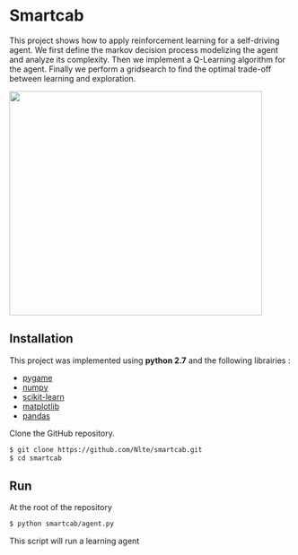 # Smartcab
This project shows how to apply reinforcement learning for a self-driving agent.
We first define the markov decision process modelizing the agent and analyze its complexity.
Then we implement a Q-Learning algorithm for the agent. Finally we perform a gridsearch to find the optimal trade-off between learning and exploration.

<img src="https://github.com/Nlte/smartcab/blob/master/screenshot.png" width="450" height="400">

## Installation
This project was implemented using **python 2.7** and the following librairies :

- [pygame](https://www.pygame.org/wiki/GettingStarted)
- [numpy](http://www.numpy.org)
- [scikit-learn](http://scikit-learn.org/stable/)
- [matplotlib](http://matplotlib.org)
- [pandas](http://pandas.pydata.org)

Clone the GitHub repository.
```sh
$ git clone https://github.com/Nlte/smartcab.git
$ cd smartcab
```

## Run
At the root of the repository
```sh
$ python smartcab/agent.py
```
This script will run a learning agent 
